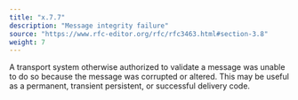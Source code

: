 ```yaml
---
title: "x.7.7"
description: "Message integrity failure"
source: "https://www.rfc-editor.org/rfc/rfc3463.html#section-3.8"
weight: 7
---
```


A transport system otherwise authorized to validate a message was unable to do so because the message was corrupted or altered.
This may be useful as a permanent, transient persistent, or successful delivery code.
